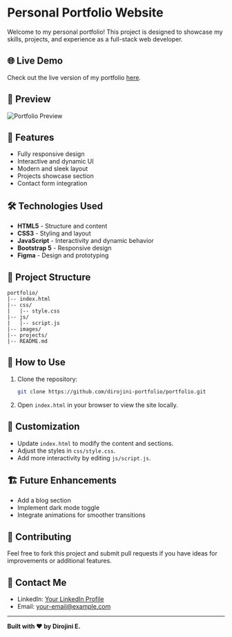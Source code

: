 # Personal Portfolio Website

Welcome to my personal portfolio! This project is designed to showcase my skills, projects, and experience as a full-stack web developer.

## 🌐 Live Demo
Check out the live version of my portfolio [here](https://your-portfolio-url.com).

## 📸 Preview
![Portfolio Preview](preview-image-url)

## 🚀 Features
- Fully responsive design
- Interactive and dynamic UI
- Modern and sleek layout
- Projects showcase section
- Contact form integration

## 🛠️ Technologies Used
- **HTML5** - Structure and content
- **CSS3** - Styling and layout
- **JavaScript** - Interactivity and dynamic behavior
- **Bootstrap 5** - Responsive design
- **Figma** - Design and prototyping

## 📂 Project Structure
```
portfolio/
|-- index.html
|-- css/
|   |-- style.css
|-- js/
|   |-- script.js
|-- images/
|-- projects/
|-- README.md
```

## 📜 How to Use
1. Clone the repository:
   ```bash
   git clone https://github.com/dirojini-portfolio/portfolio.git
   ```
2. Open `index.html` in your browser to view the site locally.

## 🎨 Customization
- Update `index.html` to modify the content and sections.
- Adjust the styles in `css/style.css`.
- Add more interactivity by editing `js/script.js`.

## 🏗️ Future Enhancements
- Add a blog section
- Implement dark mode toggle
- Integrate animations for smoother transitions

## 🤝 Contributing
Feel free to fork this project and submit pull requests if you have ideas for improvements or additional features.

## 📧 Contact Me
- LinkedIn: [Your LinkedIn Profile](https://linkedin.com/in/your-profile)
- Email: your-email@example.com

---
**Built with ❤️ by Dirojini E.**

